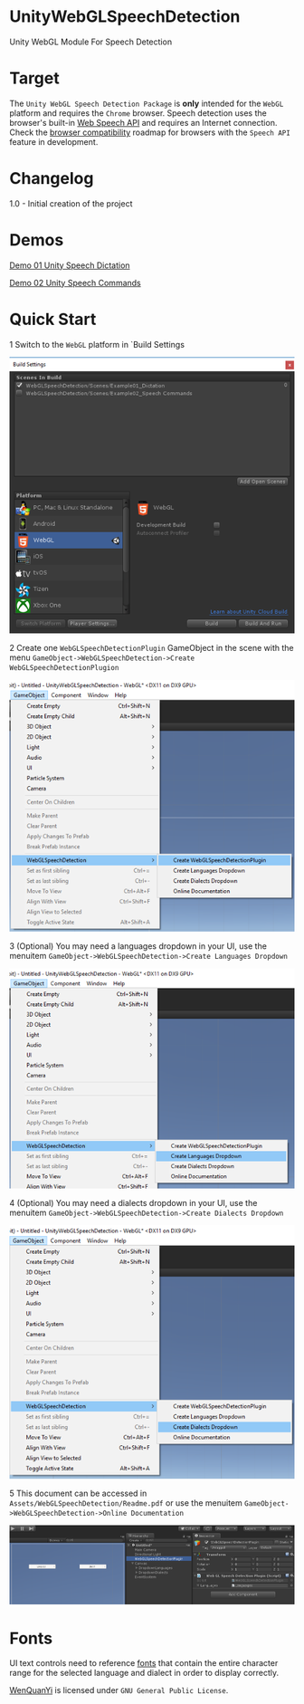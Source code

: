 # UnityWebGLSpeechDetection
Unity WebGL Module For Speech Detection

# Target

The `Unity WebGL Speech Detection Package` is **only** intended for the `WebGL` platform and requires the `Chrome` browser.
Speech detection uses the browser's built-in [Web Speech API](https://dvcs.w3.org/hg/speech-api/raw-file/tip/speechapi.html) and requires an Internet connection.
Check the [browser compatibility](https://developer.mozilla.org/en-US/docs/Web/API/Web_Speech_API#Browser_compatibility) roadmap for browsers with the `Speech API` feature in development.

# Changelog

1.0 - Initial creation of the project

# Demos

[Demo 01 Unity Speech Dictation](https://theylovegames.com/UnityWebGLSpeechDetection_01Dictation/)

[Demo 02 Unity Speech Commands](https://theylovegames.com/UnityWebGLSpeechDetection_02SpeechCommands/)

# Quick Start

1 Switch to the `WebGL` platform in `Build Settings

![image_1](images/image_1.png)

2 Create one `WebGLSpeechDetectionPlugin` GameObject in the scene with the menu `GameObject->WebGLSpeechDetection->Create WebGLSpeechDetectionPlugion`

![image_2](images/image_2.png)

3 (Optional) You may need a languages dropdown in your UI, use the menuitem `GameObject->WebGLSpeechDetection->Create Languages Dropdown`

![image_3](images/image_3.png)

4 (Optional) You may need a dialects dropdown in your UI, use the menuitem `GameObject->WebGLSpeechDetection->Create Dialects Dropdown`

![image_4](images/image_4.png)

5 This document can be accessed in `Assets/WebGLSpeechDetection/Readme.pdf` or use the menuitem `GameObject->WebGLSpeechDetection->Online Documentation`

![image_5](images/image_5.png)

# Fonts

UI text controls need to reference [fonts](https://en.wikipedia.org/wiki/List_of_CJK_fonts) that contain the entire character range for the selected language and dialect in order to display correctly.

[WenQuanYi](https://en.wikipedia.org/wiki/WenQuanYi) is licensed under `GNU General Public License`.
